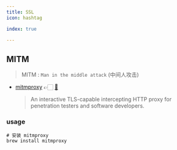 ```yaml
---
title: SSL
icon: hashtag

index: true

---
```


<!-- more -->

## MITM
> MITM : `Man in the middle attack` (中间人攻击)

- [mitmproxy](https://mitmproxy.org/) 👉🏻 [🐙](https://github.com/mitmproxy/mitmproxy)
    > An interactive TLS-capable intercepting HTTP proxy for penetration testers and software developers.
    
### usage

```shell
# 安装 mitmproxy
brew install mitmproxy
```

